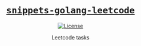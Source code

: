 <div align="center" markdown="1">

# [`snippets-golang-leetcode`][url-repo]

[![License][shield-license]][url-license]

Leetcode tasks

</div>

<!-- relative links -->

<!-- project links -->

[url-repo]: https://github.com/shishifubing-com/snippets-golang-leetcode
[url-license]: https://github.com/shishifubing/snippets-golang-leetcode/blob/main/LICENSE

<!-- external links -->

<!-- shield links -->

[shield-license]: https://img.shields.io/github/license/shishifubing/snippets-golang-leetcode.svg?style=for-the-badge

